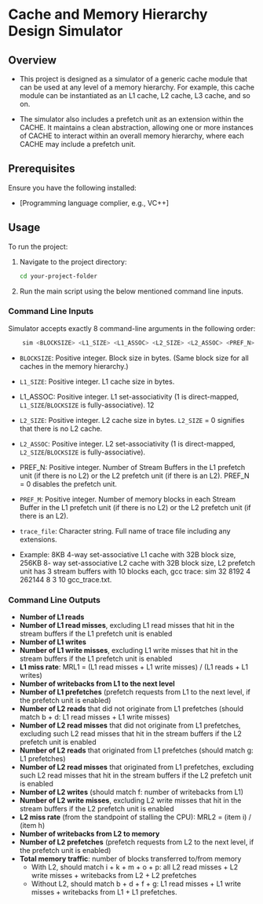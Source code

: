 # Cache and Memory Hierarchy Design Simulator

## Overview

- This project is designed as a simulator of a generic cache module that can be used at any level of a memory hierarchy. For example, this cache module can be instantiated as an L1 cache, L2 cache, L3 cache, and so on. 

- The simulator also includes a prefetch unit as an extension within the CACHE. It maintains a clean abstraction, allowing one or more instances of CACHE to interact within an overall memory hierarchy, where each CACHE may include a prefetch unit.

## Prerequisites
Ensure you have the following installed:
- [Programming language complier, e.g., VC++]

## Usage
To run the project:
1. Navigate to the project directory:
    ```bash
    cd your-project-folder
    ```
2. Run the main script using the below mentioned command line inputs.

### Command Line Inputs

Simulator accepts exactly 8 command-line arguments in the following order:
```bash
    sim <BLOCKSIZE> <L1_SIZE> <L1_ASSOC> <L2_SIZE> <L2_ASSOC> <PREF_N> <PREF_M> <trace_file>
```
- `BLOCKSIZE`: Positive integer. Block size in bytes. (Same block size for all 
caches in the memory hierarchy.)
- `L1_SIZE`: Positive integer. L1 cache size in bytes.
- L1_ASSOC: Positive integer. L1 set-associativity (1 is direct-mapped, 
`L1_SIZE`/`BLOCKSIZE` is fully-associative).
12
- `L2_SIZE`: Positive integer. L2 cache size in bytes. `L2_SIZE` = 0 signifies that there is no L2 cache.
- `L2_ASSOC`: Positive integer. L2 set-associativity (1 is direct-mapped, 
`L2_SIZE`/`BLOCKSIZE` is fully-associative).
- PREF_N: Positive integer. Number of Stream Buffers in the L1 prefetch unit
(if there is no L2) or the L2 prefetch unit (if there is an L2). PREF_N = 0 
disables the prefetch unit.
- `PREF_M`: Positive integer. Number of memory blocks in each Stream Buffer 
in the L1 prefetch unit (if there is no L2) or the L2 prefetch unit (if there is an 
L2).
- `trace_file`: Character string. Full name of trace file including any 
extensions.

- Example: 8KB 4-way set-associative L1 cache with 32B block size, 256KB 8-
way set-associative L2 cache with 32B block size, L2 prefetch unit has 3 stream 
buffers with 10 blocks each, gcc trace:
sim 32 8192 4 262144 8 3 10 gcc_trace.txt.

### Command Line Outputs

- **Number of L1 reads**
- **Number of L1 read misses**, excluding L1 read misses that hit in the stream buffers if the L1 prefetch unit is enabled
- **Number of L1 writes**
- **Number of L1 write misses**, excluding L1 write misses that hit in the stream buffers if the L1 prefetch unit is enabled
- **L1 miss rate**: MRL1 = (L1 read misses + L1 write misses) / (L1 reads + L1 writes)
- **Number of writebacks from L1 to the next level**
- **Number of L1 prefetches** (prefetch requests from L1 to the next level, if the prefetch unit is enabled)
- **Number of L2 reads** that did not originate from L1 prefetches (should match b + d: L1 read misses + L1 write misses)
- **Number of L2 read misses** that did not originate from L1 prefetches, excluding such L2 read misses that hit in the stream buffers if the L2 prefetch unit is enabled
- **Number of L2 reads** that originated from L1 prefetches (should match g: L1 prefetches)
- **Number of L2 read misses** that originated from L1 prefetches, excluding such L2 read misses that hit in the stream buffers if the L2 prefetch unit is enabled
- **Number of L2 writes** (should match f: number of writebacks from L1)
- **Number of L2 write misses**, excluding L2 write misses that hit in the stream buffers if the L2 prefetch unit is enabled
- **L2 miss rate** (from the standpoint of stalling the CPU): MRL2 = (item i) / (item h)
- **Number of writebacks from L2 to memory**
- **Number of L2 prefetches** (prefetch requests from L2 to the next level, if the prefetch unit is enabled)
- **Total memory traffic**: number of blocks transferred to/from memory 
  - With L2, should match i + k + m + o + p: all L2 read misses + L2 write misses + writebacks from L2 + L2 prefetches
  - Without L2, should match b + d + f + g: L1 read misses + L1 write misses + writebacks from L1 + L1 prefetches.
